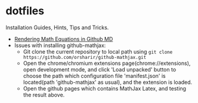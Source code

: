 # dotfiles
Installation Guides, Hints, Tips and Tricks. 


- [Rendering Math Equations in Github MD](https://github.com/github/markup/issues/897)
- Issues with installing github-mathjax:
  - Git clone the current repository to local path using ``git clone https://github.com/orsharir/github-mathjax.git``
  - Open the chrome/chromium extensions page(chrome://extensions), open development mode, and click 'Load unpacked' button to choose the path which configuration file 'manifest.json' is located(path 'github-mathjax' as usual), and the extension is loaded.
  - Open the github pages which contains MathJax Latex, and testing the result above.

